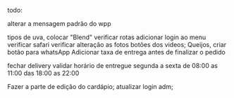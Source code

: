 todo:


alterar a mensagem padrão do wpp

tipos de uva, colocar "Blend"
verificar rotas
adicionar login ao menu
verificar safari
verificar alteração as fotos
botões dos videos;
Queijos, criar botão para whatsApp
Adicionar taxa de entrega antes de finalizar o pedido 

fechar delivery
validar horário de entregue segunda a sexta de 08:00 as 11:00 das 18:00 as 22:00

Fazer a parte de edição do cardápio;
atualizar login adm;